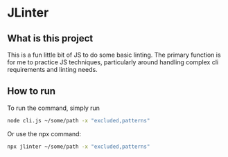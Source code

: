# JLinter

## What is this project
This is a fun little bit of JS to do some basic linting. The primary function is for me to practice JS techniques, particularly around handling complex cli requirements and linting needs.

## How to run

To run the command, simply run
```bash
node cli.js ~/some/path -x "excluded,patterns"
```

Or use the npx command: 
```bash
npx jlinter ~/some/path -x "excluded,patterns"
```